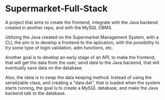 # Supermarket-Full-Stack
A project that aims to create the frontend, integrate with the Java backend created in another repo, and with the MySQL DBMS.

Utilizing the Java created on the Supermarket Management System, with a CLI, the aim is to develop a frontend to the aplication, with the possibility to try some type of login validation, adm functions, etc.

Another goal is to develop an early stage of an API, to make the frontend, that will get the data from the user, send data to the Java backend, that will eventually save data on the database.

Also, the ideia is to swap the data keeping method. Instead of using the serializable class, and creating a "data.dat", that is loaded when the system starts running, the goal is to create a MySQL database, and make the Java backend talk to the database.
